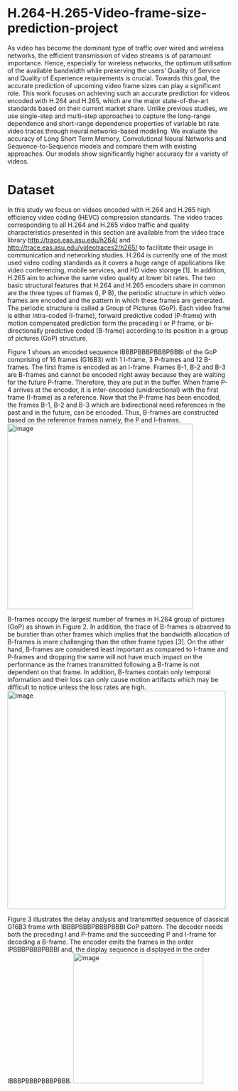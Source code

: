 # H.264-H.265-Video-frame-size-prediction-project
As video has become the dominant type of traffic over wired and wireless networks, the efficient transmission of video streams is of paramount importance. Hence, especially for wireless networks, the optimum utilisation of the available bandwidth while preserving the users’ Quality of Service and Quality of Experience requirements is crucial. Towards this goal, the accurate prediction of upcoming video frame sizes can play a significant role. This work focuses on achieving such an accurate prediction for videos encoded with H.264 and H.265, which are the major state-of-the-art standards based on their current market share. Unlike previous studies, we use single-step and multi-step approaches to capture the long-range dependence and short-range dependence properties of variable bit rate video traces through neural networks-based modeling. We evaluate the accuracy of Long Short Term Memory, Convolutional Neural Networks and Sequence-to-Sequence models and compare them with existing approaches. Our models show significantly higher accuracy for a variety of videos. 
# Dataset
In this study we focus on videos encoded with H.264 and H.265 high efficiency video coding (HEVC) compression standards. The video traces corresponding to all H.264  and H.265 video traffic and quality characteristics presented in this section are available from the video trace library http://trace.eas.asu.edu/h264/ and http://trace.eas.asu.edu/videotraces2/h265/ to facilitate their usage in communication and networking studies.  H.264 is currently one of the most used video coding standards as it covers a huge range of applications like video conferencing, mobile services, and HD video storage [1]. In addition, H.265 aim to achieve the same video quality at lower bit rates. The two basic structural features that H.264 and H.265 encoders share in common are the three types of frames (I, P B), the periodic structure in which video frames are encoded and the pattern in which these frames are generated. The periodic structure is called a Group of Pictures (GoP). Each video frame is either intra-coded (I-frame), forward predictive coded (P-frame) with motion compensated prediction form the preceding I or P frame, or bi-directionally predictive coded (B-frame) according to its position in a group of pictures (GoP) structure.

Figure 1 shows an encoded sequence IBBBPBBBPBBBPBBBI of the GoP comprising of 16 frames (G16B3) with 1 I-frame, 3 P-frames and 12 B-frames. The first frame is encoded as an I-frame. Frames B-1, B-2 and B-3 are B-frames and cannot be encoded right away because they are waiting for the future P-frame. Therefore, they are put in the buffer. When frame P-4 arrives at the encoder, it is inter-encoded (unidirectional) with the first frame (I-frame) as a reference. Now that the P-frame has been encoded, the frames B-1, B-2 and B-3 which are bidirectional need references in the past and in the future, can be encoded. Thus, B-frames are constructed based on the reference frames namely, the P and I-frames.
<img width="417" alt="image" src="https://user-images.githubusercontent.com/38637722/179394532-63ab150e-1d8b-403a-8597-d8d7ae87e605.png">

B-frames occupy the largest number of frames in H.264 group of pictures (GoP) as shown in Figure 2. In addition, the trace of B-frames is observed to be burstier than other frames which implies that the bandwidth allocation of B-frames is more challenging than the other frame types [3]. On the other hand, B-frames are considered least important as compared to I-frame and P-frames and dropping the same will not have much impact on the performance as the frames transmitted following a B-frame is not dependent on that frame. In addition, B-frames contain only temporal information and their loss can only cause motion artifacts which may be difficult to notice unless the loss rates are high.
<img width="491" alt="image" src="https://user-images.githubusercontent.com/38637722/179394742-2c48cd41-0ae6-4dd5-903f-fdeea0a683b5.png">

Figure 3 illustrates the delay analysis and transmitted sequence of classical G16B3 frame with IBBBPBBBPBBBPBBBI GoP pattern. The decoder needs both the preceding I and P-frame and the succeeding P and I-frame for decoding a B-frame. The encoder emits the frames in the order IPBBBPBBBPBBBI and, the display sequence is displayed in the order IBBBPBBBPBBBPBBB.
<img width="293" alt="image" src="https://user-images.githubusercontent.com/38637722/179394402-c0e78554-3c9e-44df-b193-2023fb029f48.png">




